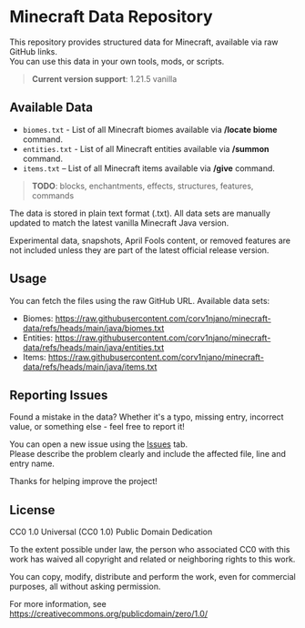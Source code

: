 # Minecraft Data Repository
This repository provides structured data for Minecraft, available via raw GitHub links.  
You can use this data in your own tools, mods, or scripts.

> **Current version support**: 1.21.5 vanilla

## Available Data
- `biomes.txt` - List of all Minecraft biomes available via **/locate biome** command.
- `entities.txt` - List of all Minecraft entities available via **/summon** command.
- `items.txt` – List of all Minecraft items available via **/give** command.

> **TODO**: blocks, enchantments, effects, structures, features, commands 

The data is stored in plain text format (.txt).
All data sets are manually updated to match the latest vanilla Minecraft Java version.

Experimental data, snapshots, April Fools content, or removed features are not included unless they are part of the latest official release version.

## Usage
You can fetch the files using the raw GitHub URL. Available data sets:

- Biomes: https://raw.githubusercontent.com/corv1njano/minecraft-data/refs/heads/main/java/biomes.txt
- Entities: https://raw.githubusercontent.com/corv1njano/minecraft-data/refs/heads/main/java/entities.txt
- Items: https://raw.githubusercontent.com/corv1njano/minecraft-data/refs/heads/main/java/items.txt

## Reporting Issues
Found a mistake in the data? Whether it's a typo, missing entry, incorrect value, or something else - feel free to report it!

You can open a new issue using the [Issues](../../issues) tab.  
Please describe the problem clearly and include the affected file, line and entry name.

Thanks for helping improve the project!

## License
CC0 1.0 Universal (CC0 1.0) Public Domain Dedication

To the extent possible under law, the person who associated CC0 with this work has waived all copyright and related or neighboring rights to this work.

You can copy, modify, distribute and perform the work, even for commercial purposes, all without asking permission.

For more information, see <https://creativecommons.org/publicdomain/zero/1.0/>
